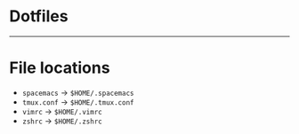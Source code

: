 # Dotfiles
-----
# **File locations**
* `spacemacs` &rarr; `$HOME/.spacemacs`
* `tmux.conf` &rarr; `$HOME/.tmux.conf`
* `vimrc` &rarr; `$HOME/.vimrc`
* `zshrc` &rarr; `$HOME/.zshrc`
